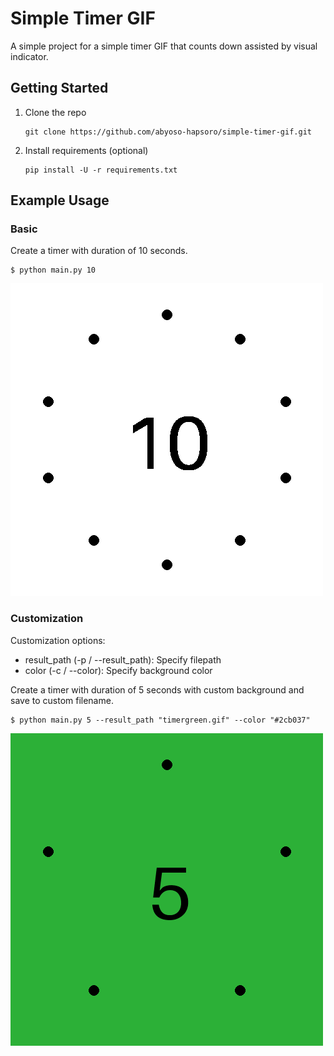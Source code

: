 # Simple Timer GIF
A simple project for a simple timer GIF that counts down assisted by visual indicator.

## Getting Started
1. Clone the repo
   ```shell
   git clone https://github.com/abyoso-hapsoro/simple-timer-gif.git
   ```
2. Install requirements (optional)
   ```shell
   pip install -U -r requirements.txt
   ```

## Example Usage
### Basic
Create a timer with duration of 10 seconds.
```shell
$ python main.py 10
```
![](timer10.gif)

### Customization
Customization options:
- result_path (-p / --result_path): Specify filepath
- color (-c / --color): Specify background color

Create a timer with duration of 5 seconds with custom background and save to custom filename.
```shell
$ python main.py 5 --result_path "timergreen.gif" --color "#2cb037"
```
![](timergreen.gif)